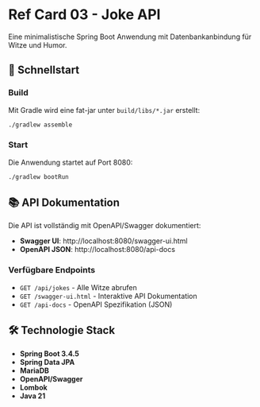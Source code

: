 # Ref Card 03 - Joke API

Eine minimalistische Spring Boot Anwendung mit Datenbankanbindung für Witze und Humor.

## 🚀 Schnellstart

### Build

Mit Gradle wird eine fat-jar unter `build/libs/*.jar` erstellt:

```bash
./gradlew assemble
```

### Start

Die Anwendung startet auf Port 8080:

```bash
./gradlew bootRun
```

## 📚 API Dokumentation

Die API ist vollständig mit OpenAPI/Swagger dokumentiert:

- **Swagger UI**: http://localhost:8080/swagger-ui.html
- **OpenAPI JSON**: http://localhost:8080/api-docs

### Verfügbare Endpoints

- `GET /api/jokes` - Alle Witze abrufen
- `GET /swagger-ui.html` - Interaktive API Dokumentation
- `GET /api-docs` - OpenAPI Spezifikation (JSON)

## 🛠️ Technologie Stack

- **Spring Boot 3.4.5**
- **Spring Data JPA**
- **MariaDB**
- **OpenAPI/Swagger**
- **Lombok**
- **Java 21**
